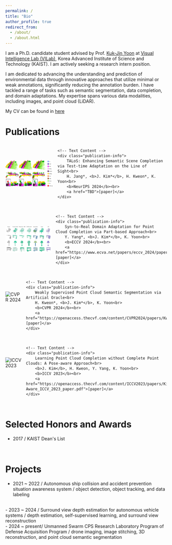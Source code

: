 ```yaml
---
permalink: /
title: "Bio"
author_profile: true
redirect_from: 
  - /about/
  - /about.html
---
```


I am a Ph.D. candidate student advised by Prof. [Kuk-Jin Yoon](https://scholar.google.co.kr/citations?user=1NvBj_gAAAAJ&hl=en) at [Visual Intelligence Lab (VILab)](https://vi.kaist.ac.kr/), Korea Advanced Institute of Science and Technology (KAIST). 
I am actively seeking a research intern position.
<br/>

I am dedicated to advancing the understanding and prediction of environmental data through innovative approaches that utilize minimal or weak annotations, significantly reducing the annotation burden.
I have tackled a range of tasks such as semantic segmentation, data completion, and domain adaptations.
My expertise spans various data modalities, including images, and point cloud (LiDAR).
<br/>

My CV can be found in [here](https://jihun1998.github.io/assets/JihunKim_CV_20241011.pdf)
<br/>




Publications
======
<div style="display: flex; align-items: center;">
    <img src='/images/qual_kitti.png' alt='NeurIPS 2024' class="publication-image">

    <!-- Text Content -->
    <div class="publication-info">
        TALoS: Enhancing Semantic Scene Completion via Test-time Adaptation on the Line of Sight<br>
        H. Jang*, <b>J. Kim*</b>, H. Kweon*, K. Yoon<br>
        <b>NeurIPS 2024</b><br>
        <a href="TBD">[paper]</a>
    </div>
</div>
<br/>
<div style="display: flex; align-items: center;">
    <img src='/images/syn2real.PNG' alt='ECCV 2024' class="publication-image">

    <!-- Text Content -->
    <div class="publication-info">
        Syn-to-Real Domain Adaptation for Point Cloud Completion via Part-based Approach<br>
        Y. Yang*, <b>J. Kim*</b>, K. Yoon<br>
        <b>ECCV 2024</b><br>
        <a href="https://www.ecva.net/papers/eccv_2024/papers_ECCV/papers/06768.pdf">[paper]</a> 
    </div>
</div>
<br/>
<div style="display: flex; align-items: center;">
    <img src='/images/ao.png' alt='CVPR 2024' class="publication-image">

    <!-- Text Content -->
    <div class="publication-info">
        Weakly Supervised Point Cloud Semantic Segmentation via Artificial Oracle<br>
        H. Kweon*, <b>J. Kim*</b>, K. Yoon<br>
        <b>CVPR 2024</b><br>
        <a href="https://openaccess.thecvf.com/content/CVPR2024/papers/Kweon_Weakly_Supervised_Point_Cloud_Semantic_Segmentation_via_Artificial_Oracle_CVPR_2024_paper.pdf">[paper]</a> 
    </div>
</div>
<br/>
<div style="display: flex; align-items: center;">
    <img src='/images/pc.png' alt='ICCV 2023' class="publication-image">

    <!-- Text Content -->
    <div class="publication-info">
        Learning Point Cloud Completion without Complete Point Clouds: A Pose-aware Approach<br>
        <b>J. Kim</b>, H. Kweon, Y. Yang, K. Yoon<br>
        <b>ICCV 2023</b><br>
        <a href="https://openaccess.thecvf.com/content/ICCV2023/papers/Kim_Learning_Point_Cloud_Completion_without_Complete_Point_Clouds_A_Pose-Aware_ICCV_2023_paper.pdf">[paper]</a> 
    </div>
</div>
<br/>


<style>
    .publication-container {
        display: flex;
        align-items: center;
    }

    .publication-image {
        margin-right: 13px;
        width: 250px; /* Default width */
        height: 140px; /* Default height */
    }

    .publication-image-simulation {
        margin-right: 13px;
        width: 250px; /* Default width */
        height: 190px; /* Default height */
    }

    .publication-image-narrow {
        margin-right: 13px;
        width: 180px; /* Default width */
        height: 240px; /* Default height */
    }

    .publication-image-middle {
        margin-right: 13px;
        width: 205px; /* Default width */
        height: 185px; /* Default height */
    }

    .publication-info {
        flex-grow: 1; /* Allow text to expand */
    }

    /* Media query for smaller screens (e.g., mobile devices) */
    @media (max-width: 1000px) {
        .publication-image {
            width: 150px; /* Adjusted width for smaller screens */
            height: 84px; /* Adjusted height for smaller screens */
        }
    }

    @media (max-width: 1000px) {
        .publication-image-simulation {
            width: 150px; /* Adjusted width for smaller screens */
            height: 120px; /* Adjusted height for smaller screens */
        }
    }
    
    @media (max-width: 1000px) {
        .publication-image-narrow {
            width: 100px; /* Adjusted width for smaller screens */
            height: 133px; /* Adjusted height for smaller screens */
        }
    }

    @media (max-width: 1000px) {
        .publication-image-middle {
            width: 110px; /* Adjusted width for smaller screens */
            height: 100px; /* Adjusted height for smaller screens */
        }
    }
    
</style>


Selected Honors and Awards
======
- 2017 / KAIST Dean's List
<br/>



Projects
======
- 2021 ~ 2022 / Autonomous ship collision and accident prevention situation awareness system / object detection, object tracking, and data labeling 
<br/>
- 2023 ~ 2024 / Surround view depth estimation for autonomous vehicle systems / depth estimation, self-supervised learning, and surround view reconstruction
<br/>
- 2024 ~ present/ Unmanned Swarm CPS Research Laboratory Program of Defense Acquisition Program / drone imaging, image stitching, 3D reconstruction, and point cloud semantic segmentation
<br/>


